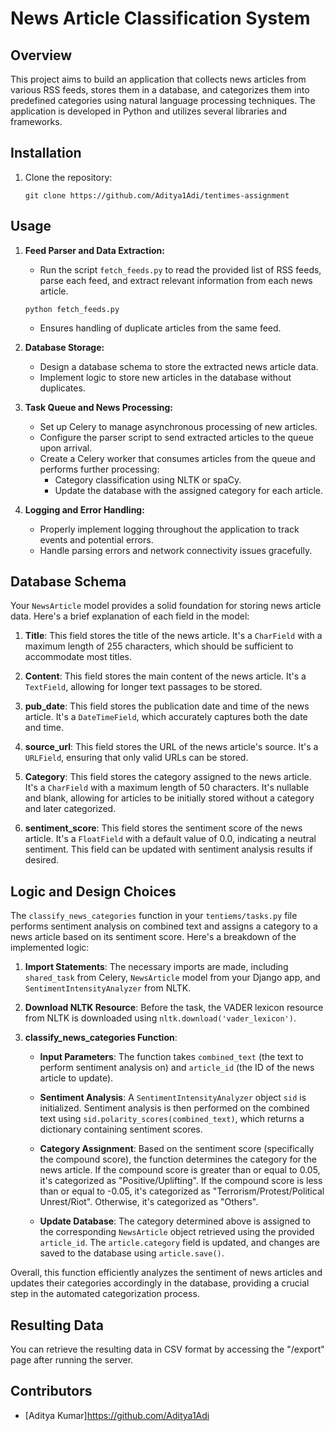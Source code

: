 

# News Article Classification System

## Overview
This project aims to build an application that collects news articles from various RSS feeds, stores them in a database, and categorizes them into predefined categories using natural language processing techniques. The application is developed in Python and utilizes several libraries and frameworks.

## Installation
1. Clone the repository:
   ```
   git clone https://github.com/Aditya1Adi/tentimes-assignment
   ```

## Usage
1. **Feed Parser and Data Extraction:**
   - Run the script `fetch_feeds.py` to read the provided list of RSS feeds, parse each feed, and extract relevant information from each news article.
   ```
   python fetch_feeds.py
   ```
   - Ensures handling of duplicate articles from the same feed.

2. **Database Storage:**
   - Design a database schema to store the extracted news article data.
   - Implement logic to store new articles in the database without duplicates.

3. **Task Queue and News Processing:**
   - Set up Celery to manage asynchronous processing of new articles.
   - Configure the parser script to send extracted articles to the queue upon arrival.
   - Create a Celery worker that consumes articles from the queue and performs further processing:
     - Category classification using NLTK or spaCy.
     - Update the database with the assigned category for each article.

4. **Logging and Error Handling:**
   - Properly implement logging throughout the application to track events and potential errors.
   - Handle parsing errors and network connectivity issues gracefully.

## Database Schema
Your `NewsArticle` model provides a solid foundation for storing news article data. Here's a brief explanation of each field in the model:

1. **Title**: This field stores the title of the news article. It's a `CharField` with a maximum length of 255 characters, which should be sufficient to accommodate most titles.

2. **Content**: This field stores the main content of the news article. It's a `TextField`, allowing for longer text passages to be stored.

3. **pub_date**: This field stores the publication date and time of the news article. It's a `DateTimeField`, which accurately captures both the date and time.

4. **source_url**: This field stores the URL of the news article's source. It's a `URLField`, ensuring that only valid URLs can be stored.

5. **Category**: This field stores the category assigned to the news article. It's a `CharField` with a maximum length of 50 characters. It's nullable and blank, allowing for articles to be initially stored without a category and later categorized.

6. **sentiment_score**: This field stores the sentiment score of the news article. It's a `FloatField` with a default value of 0.0, indicating a neutral sentiment. This field can be updated with sentiment analysis results if desired.



## Logic and Design Choices
The `classify_news_categories` function in your `tentiems/tasks.py` file performs sentiment analysis on combined text and assigns a category to a news article based on its sentiment score. Here's a breakdown of the implemented logic:

1. **Import Statements**: The necessary imports are made, including `shared_task` from Celery, `NewsArticle` model from your Django app, and `SentimentIntensityAnalyzer` from NLTK.

2. **Download NLTK Resource**: Before the task, the VADER lexicon resource from NLTK is downloaded using `nltk.download('vader_lexicon')`.

3. **classify_news_categories Function**:
   - **Input Parameters**: The function takes `combined_text` (the text to perform sentiment analysis on) and `article_id` (the ID of the news article to update).
   
   - **Sentiment Analysis**: A `SentimentIntensityAnalyzer` object `sid` is initialized. Sentiment analysis is then performed on the combined text using `sid.polarity_scores(combined_text)`, which returns a dictionary containing sentiment scores.
   
   - **Category Assignment**: Based on the sentiment score (specifically the compound score), the function determines the category for the news article. If the compound score is greater than or equal to 0.05, it's categorized as "Positive/Uplifting". If the compound score is less than or equal to -0.05, it's categorized as "Terrorism/Protest/Political Unrest/Riot". Otherwise, it's categorized as "Others".
   
   - **Update Database**: The category determined above is assigned to the corresponding `NewsArticle` object retrieved using the provided `article_id`. The `article.category` field is updated, and changes are saved to the database using `article.save()`.

Overall, this function efficiently analyzes the sentiment of news articles and updates their categories accordingly in the database, providing a crucial step in the automated categorization process.

## Resulting Data
You can retrieve the resulting data in CSV format by accessing the "/export" page after running the server.


## Contributors
- [Aditya Kumar]https://github.com/Aditya1Adi
